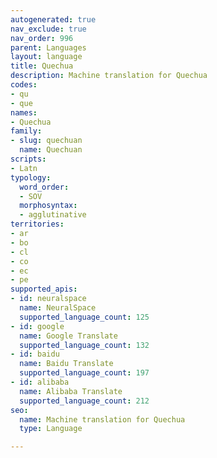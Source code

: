 ```yaml
---
autogenerated: true
nav_exclude: true
nav_order: 996
parent: Languages
layout: language
title: Quechua
description: Machine translation for Quechua
codes:
- qu
- que
names:
- Quechua
family:
- slug: quechuan
  name: Quechuan
scripts:
- Latn
typology:
  word_order:
  - SOV
  morphosyntax:
  - agglutinative
territories:
- ar
- bo
- cl
- co
- ec
- pe
supported_apis:
- id: neuralspace
  name: NeuralSpace
  supported_language_count: 125
- id: google
  name: Google Translate
  supported_language_count: 132
- id: baidu
  name: Baidu Translate
  supported_language_count: 197
- id: alibaba
  name: Alibaba Translate
  supported_language_count: 212
seo:
  name: Machine translation for Quechua
  type: Language

---
```


